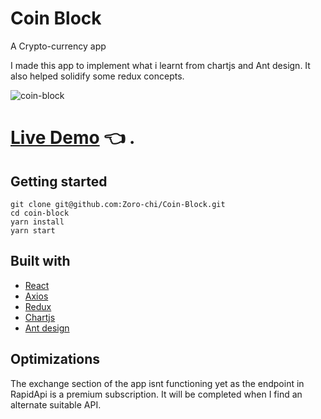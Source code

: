 # Coin Block

A Crypto-currency app

I made this app to implement what i learnt from chartjs and Ant design. It also helped solidify some redux concepts.

![coin-block](https://user-images.githubusercontent.com/96382060/189200060-436d0895-00c5-4b31-b685-b2136952ef31.png)

 # [Live Demo](https://coin-block.netlify.app/) :point_left: .

## Getting started

```
git clone git@github.com:Zoro-chi/Coin-Block.git
cd coin-block
yarn install
yarn start
```

## Built with

- [React](https://reactjs.org/)
- [Axios](https://axios-http.com/)
- [Redux](https://redux.js.org/)
- [Chartjs](https://www.chartjs.org/)
- [Ant design](https://ant.design/)




## Optimizations
The exchange section of the app isnt functioning yet as the endpoint in RapidApi is a premium subscription. It will be completed when I find an alternate 
suitable API.





